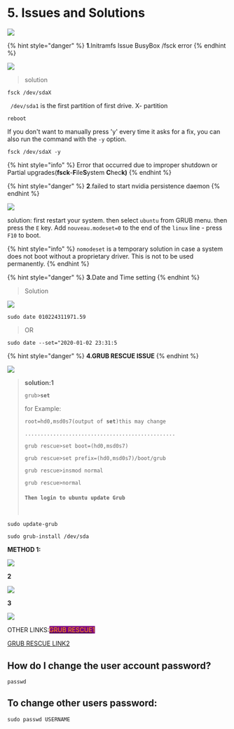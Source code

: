# 5. Issues and Solutions

![](<.gitbook/assets/Bug fixing.gif>)

{% hint style="danger" %}
**1**.Initramfs Issue BusyBox /fsck error
{% endhint %}

![](.gitbook/assets/image.jpg)

> solution

```
fsck /dev/sdaX
```

` /dev/sda1` is the first partition of first drive. X- partition

```
reboot
```

If you don't want to manually press 'y' every time it asks for a fix, you can also run the command with the `-y` option.

```
fsck /dev/sdaX -y
```

{% hint style="info" %}
Error that occurred due to improper shutdown or Partial upgrades(**fsck**-**F**ile**S**ystem **C**hec**k)**
{% endhint %}

{% hint style="danger" %}
**2**.failed to start nvidia persistence daemon
{% endhint %}

![](.gitbook/assets/500089300355\_338398.jpg)

solution: first restart your system. then select `ubuntu` from GRUB menu. then press the `E` key. Add `nouveau.modeset=0` to the end of the `linux` line - press `F10` to boot.

{% hint style="info" %}
&#x20;`nomodeset` is a temporary solution in case a system does not boot without a proprietary driver. This is not to be used permanently.
{% endhint %}

{% hint style="danger" %}
**3**.Date and Time setting
{% endhint %}

> Solution

![](.gitbook/assets/IMAGE2.jpg)

```
sudo date 010224311971.59
```

> OR

```
sudo date --set="2020-01-02 23:31:5
```

{% hint style="danger" %}
**4.GRUB RESCUE ISSUE**
{% endhint %}

![](.gitbook/assets/grubpic.jpg)

> **solution:1**
>
> `grub>`**`set`**
>
> for Example:
>
> `root=hd0,msd0s7(output of `**`set`**`)this may change`
>
> `................................................`
>
> `grub rescue>set boot=(hd0,msd0s7)`
>
> `grub rescue>set prefix=(hd0,msd0s7)/boot/grub`
>
> `grub rescue>insmod normal`
>
> `grub rescue>normal`
>
> #### `Then login to ubuntu update Grub`
>
> ` `

```
sudo update-grub
```

```
sudo grub-install /dev/sda
```

**METHOD 1:**

![](.gitbook/assets/grub.JPG)

**2**

![](.gitbook/assets/grub2.JPG)

**3**

![](.gitbook/assets/grub3.JPG)

OTHER LINKS:[<mark style="color:orange;background-color:purple;">GRUB RESCUE</mark>](https://www.pcsuggest.com/grub-rescue-linux/)<mark style="color:orange;background-color:purple;">1</mark>&#x20;

[GRUB RESCUE LINK2](https://itsfoss.com/fix-minimal-bash-line-editing-supported-grub-error-linux/)



## How do I change the user account password?

```
passwd
```

## To change other users password:

```
sudo passwd USERNAME
```
